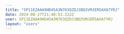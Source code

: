 ```yaml
---
title: "SP11EZAAA9HD45A3N763QZDJ3BQ3VMJER5AXA7YRJ"
date: 2024-08-27T21:48:53.222Z
user: SP11EZAAA9HD45A3N763QZDJ3BQ3VMJER5AXA7YRJ
layout: "users"
---
```

    